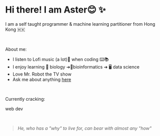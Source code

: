
# Hi there! I am Aster😊 ✨
 
I am a self taught programmer & machine learning partitioner from Hong Kong 🇭🇰

<br>

About me: 
* I listen to Lofi music (a lot)🎵 when coding ⌨️📚
* I enjoy learning 🔬 biology ➔🧬bioinformatics ➔ 🖥️ data science
* Love Mr. Robot the TV show
* Ask me about anything <a href="https://github.com/aster-fung/aster-fung/issues">here</a>

<br>

Currently cracking: 

web dev 



<!--  
You may also find me at: 
<a href="https://www.kaggle.com/asterfung"><img src="https://cdn4.iconfinder.com/data/icons/logos-and-brands/512/189_Kaggle_logo_logos-512.png" alt="kaggle" style="width:20px;height:20px;"></a>
<a href="https://www.linkedin.com/in/aster-fung-658a53205"><img src="https://cdn2.iconfinder.com/data/icons/social-media-2285/512/1_Linkedin_unofficial_colored_svg-512.png" alt="linkedin" style="width:20px;height:20px;"></a>&nbsp;
<a href="https://www.researchgate.net/profile/Aster-Hei-Yiu-Fung"><img src="https://upload.wikimedia.org/wikipedia/commons/thumb/5/5e/ResearchGate_icon_SVG.svg/1200px-ResearchGate_icon_SVG.svg.png" alt="researchgate" style="width:20px;height:20px;"></a>
-->
<!-- >[![Top Langs](https://github-readme-stats.vercel.app/api/top-langs/?username=aster-fung&layout=compact)](https://github.com/aster-fung/github-readme-stats) -->
<br>

> *He, who has a "why" to live for, can bear with almost any "how"*


